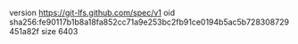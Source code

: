 version https://git-lfs.github.com/spec/v1
oid sha256:fe90117b1b8a18fa852cc71a9e253bc2fb91ce0194b5ac5b728308729451a82f
size 6403

